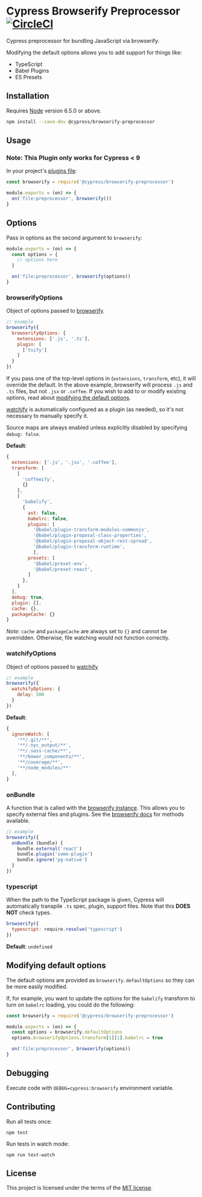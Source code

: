 # Cypress Browserify Preprocessor [![CircleCI](https://circleci.com/gh/cypress-io/cypress-browserify-preprocessor/tree/master.svg?style=svg)](https://circleci.com/gh/cypress-io/cypress-browserify-preprocessor/tree/master)

Cypress preprocessor for bundling JavaScript via browserify.

Modifying the default options allows you to add support for things like:

- TypeScript
- Babel Plugins
- ES Presets

## Installation

Requires [Node](https://nodejs.org/en/) version 6.5.0 or above.

```sh
npm install --save-dev @cypress/browserify-preprocessor
```

## Usage

### Note: This Plugin only works for Cypress < 9

In your project's [plugins file](https://on.cypress.io/plugins-guide):

```javascript
const browserify = require('@cypress/browserify-preprocessor')

module.exports = (on) => {
  on('file:preprocessor', browserify())
}
```

## Options

Pass in options as the second argument to `browserify`:

```javascript
module.exports = (on) => {
  const options = {
    // options here
  }

  on('file:preprocessor', browserify(options))
}
```

### browserifyOptions

Object of options passed to [browserify](https://github.com/browserify/browserify#browserifyfiles--opts).

```javascript
// example
browserify({
  browserifyOptions: {
    extensions: ['.js', '.ts'],
    plugin: [
      ['tsify']
    ]
  }
})
```

If you pass one of the top-level options in (`extensions`, `transform`, etc), it will override the default. In the above example, browserify will process `.js` and `.ts` files, but not `.jsx` or `.coffee`. If you wish to add to or modify existing options, read about [modifying the default options](#modifying-default-options).

[watchify](https://github.com/browserify/watchify) is automatically configured as a plugin (as needed), so it's not necessary to manually specify it.

Source maps are always enabled unless explicitly disabled by specifying `debug: false`.

**Default**:

```javascript
{
  extensions: ['.js', '.jsx', '.coffee'],
  transform: [
    [
      'coffeeify',
      {}
    ],
    [
      'babelify',
      {
        ast: false,
        babelrc: false,
        plugins: [
          '@babel/plugin-transform-modules-commonjs', 
          '@babel/plugin-proposal-class-properties',
          '@babel/plugin-proposal-object-rest-spread',
          '@babel/plugin-transform-runtime',
          ],
        presets: [
          '@babel/preset-env',
          '@babel/preset-react',
        ]
      },
    ]
  ],
  debug: true,
  plugin: [],
  cache: {},
  packageCache: {}
}
```

*Note*: `cache` and `packageCache` are always set to `{}` and cannot be overridden. Otherwise, file watching would not function correctly.

### watchifyOptions

Object of options passed to [watchify](https://github.com/browserify/watchify#options)

```javascript
// example
browserify({
  watchifyOptions: {
    delay: 500
  }
})
```

**Default**:

```javascript
{
  ignoreWatch: [
    '**/.git/**',
    '**/.nyc_output/**',
    '**/.sass-cache/**',
    '**/bower_components/**',
    '**/coverage/**',
    '**/node_modules/**'
  ],
}
```

### onBundle

A function that is called with the [browserify instance](https://github.com/browserify/browserify#browserifyfiles--opts). This allows you to specify external files and plugins. See the [browserify docs](https://github.com/browserify/browserify#baddfile-opts) for methods available.

```javascript
// example
browserify({
  onBundle (bundle) {
    bundle.external('react')
    bundle.plugin('some-plugin')
    bundle.ignore('pg-native')
  }
})
```

### typescript

When the path to the TypeScript package is given, Cypress will automatically transpile `.ts` spec, plugin, support files. Note that this **DOES NOT** check types.

```javascript
browserify({
  typescript: require.resolve('typescript')
})
```

**Default**: `undefined`

## Modifying default options

The default options are provided as `browserify.defaultOptions` so they can be more easily modified.

If, for example, you want to update the options for the `babelify` transform to turn on `babelrc` loading, you could do the following:

```javascript
const browserify = require('@cypress/browserify-preprocessor')

module.exports = (on) => {
  const options = browserify.defaultOptions
  options.browserifyOptions.transform[1][1].babelrc = true

  on('file:preprocessor', browserify(options))
}
```

## Debugging

Execute code with `DEBUG=cypress:browserify` environment variable.

## Contributing

Run all tests once:

```shell
npm test
```

Run tests in watch mode:

```shell
npm run test-watch
```

## License

This project is licensed under the terms of the [MIT license](/LICENSE.md).
